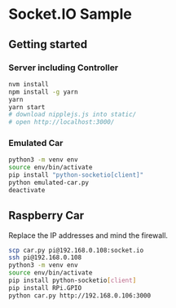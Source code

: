 # Socket.IO Sample

## Getting started

### Server including Controller

```sh
nvm install
npm install -g yarn
yarn
yarn start
# download nipplejs.js into static/
# open http://localhost:3000/
```

### Emulated Car

```sh
python3 -m venv env
source env/bin/activate
pip install "python-socketio[client]"
python emulated-car.py
deactivate
```

## Raspberry Car

Replace the IP addresses and mind the firewall.

```sh
scp car.py pi@192.168.0.108:socket.io
ssh pi@192.168.0.108
python3 -m venv env
source env/bin/activate
pip install python-socketio[client]
pip install RPi.GPIO
python car.py http://192.168.0.106:3000
```
